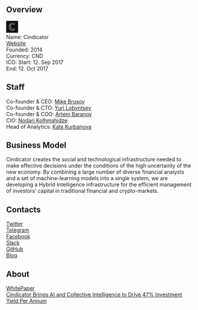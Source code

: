 ## Overview
![logo](../projects/logo/cindicator.png)  
Name:  Cindicator  
[Website](https://cindicator.com/)  
Founded: 2014    
Currency: CND  
ICO: Start: 12. Sep 2017  
End: 12. Oct 2017
## Staff
Co-founder & CEO: [Mike Brusov](../people/mike_brusov.md)  
Co-founder & CTO: [Yuri Lobyntsev](../people/yuri_lobyntsev.md)  
Co-founder & COO: [Artem Baranov](../people/artem_baranov.md)  
CIO: [Nodari Kolhmahidze](../people/nodari_kolhmahidze.md)  
Head of Analytics: [Kate Kurbanova](../people/kate_kurbanova.md)  
## Business Model
Cindicator creates the social and technological infrastructure needed to make effective decisions under the conditions of the high uncertainty of the new economy. By combining a large number of diverse financial analysts and a set of machine-learning models into a single system, we are developing a Hybrid Intelligence infrastructure for the efficient management of investors’ capital in traditional financial and crypto-markets.
## Contacts  
[Twitter](https://twitter.com/crowd_indicator)  
[Telegram](https://t.me/joinchat/Auw2EkPZyOrijWvpwVUoQA)  
[Facebook](https://www.facebook.com/crowdindicator)  
[Slack](https://slack.0xproject.com/)  
[GitHub](https://github.com/cindicator)  
[Blog](https://medium.com/@Cindicator)  
## About  
[WhitePaper](https://cindicator.com/Cindicator_WhitePaper_en.pdf)   
[Cindicator Brings AI and Collective Intelligence to Drive 47% Investment Yield Per Annum](http://www.the-blockchain.com/2017/08/21/cindicator-brings-ai-collective-intelligence-drive-47-investment-yield-per-annum/)
